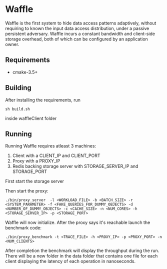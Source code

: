 # Waffle

Waffle is the first system to hide data access patterns adaptively, without requiring to
known the input data access distribution, under a passive persistent
adversary. Waffle incurs a constant bandwidth and client-side storage
overhead, both of which can be configured by an application
owner.

## Requirements

* cmake-3.5+

## Building

After installing the requirements, run

```
sh build.sh
```
inside waffleClient folder

## Running 

Running Waffle requires atleast 3 machines:

1. Client with a CLIENT_IP and CLIENT_PORT
2. Proxy with a PROXY_IP
3. Redis backing storage server with STORAGE_SERVER_IP and STORAGE_PORT

First start the storage server

Then start the proxy:

```
./bin/proxy_server  -l <WORKLOAD_FILE> -b <BATCH_SIZE> -r <SYSTEM_PARAMETER> -f <FAKE_QUERIES_FOR_DUMMY_OBJECTS> -d <NUMBER_OF_DUMMY_OBJECTS> -c <CACHE_SIZE> -n <NUM_CORES> -h <STORAGE_SERVER_IP> -p <STORAGE_PORT>
```

Waffle will now initialize. After the proxy says it's reachable launch the benchmark code:

```
./bin/proxy_benchmark -t <TRACE_FILE> -h <PROXY_IP> -p <PROXY_PORT> -n <NUM_CLIENTS>
```

After completion the benchmark will display the throughput during the run. There will be a new folder in the data folder that contains one file for each client displaying the latency of each operation in nanoseconds.
